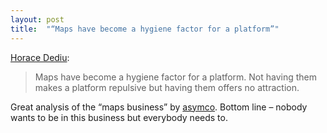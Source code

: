 ```yaml
---
layout: post
title:  "“Maps have become a hygiene factor for a platform”"
---
```


[Horace Dediu](http://www.asymco.com/2012/12/18/how-much-to-maps-cost-and-what-are-they-worth):

> Maps have become a hygiene factor for a platform. Not having them makes a platform repulsive but having them offers no attraction.

Great analysis of the “maps business” by [asymco](http://www.asymco.com/2012/12/18/how-much-to-maps-cost-and-what-are-they-worth). Bottom line – nobody wants to be in this business but everybody needs to.
